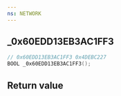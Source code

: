 ```yaml
---
ns: NETWORK
---
```

## _0x60EDD13EB3AC1FF3

```c
// 0x60EDD13EB3AC1FF3 0x4DEBC227
BOOL _0x60EDD13EB3AC1FF3();
```


## Return value
